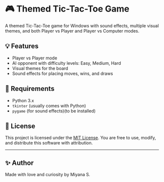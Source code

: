 # 🎮 Themed Tic-Tac-Toe Game

A themed Tic-Tac-Toe game for Windows with sound effects, multiple visual themes, and both Player vs Player and Player vs Computer modes.

## 💡 Features

- Player vs Player mode
- AI opponent with difficulty levels: Easy, Medium, Hard
- Visual themes for the board
- Sound effects for placing moves, wins, and draws

## 🧰 Requirements

- Python 3.x
- `tkinter` (usually comes with Python)
- `pygame` (for sound effects)(to be installed)

## 📜 License

This project is licensed under the [MIT License](LICENSE.md). You are free to use, modify, and distribute this software with attribution.

---

## ✨ Author

Made with love and curiosity by Miyana S.
